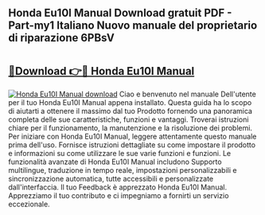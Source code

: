 ## Honda Eu10I Manual Download gratuit PDF - Part-my1 Italiano Nuovo manuale del proprietario di riparazione 6PBsV

# <h2><a href="http://dfgi2fw.blite.top/?on=Honda+Eu10I+Manual">🔗Download 👉🔴 Honda Eu10I Manual</a></h2>

[![Honda Eu10I Manual download](https://i.imgur.com/lujVjoI.png)](http://dfgi2fw.blite.top/?on=Honda+Eu10I+Manual)
Ciao e benvenuto nel manuale Dell'utente per il tuo Honda Eu10I Manual appena installato. Questa guida ha lo scopo di aiutarti a ottenere il massimo dal tuo Prodotto fornendo una panoramica completa delle sue caratteristiche, funzioni e vantaggi. Troverai istruzioni chiare per il funzionamento, la manutenzione e la risoluzione dei problemi. Per iniziare con Honda Eu10I Manual, leggere attentamente questo manuale prima dell'uso. Fornisce istruzioni dettagliate su come impostare il prodotto e informazioni su come utilizzare le sue varie funzioni e funzioni. Le funzionalità avanzate di Honda Eu10I Manual includono Supporto multilingue, traduzione in tempo reale, impostazioni personalizzabili e sincronizzazione automatica, tutte accessibili e personalizzate dall'interfaccia. Il tuo Feedback è apprezzato Honda Eu10I Manual. Apprezziamo il tuo contributo e ci impegniamo a fornirti un servizio eccezionale.
